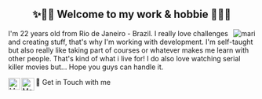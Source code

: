 ## <center> ✨👋🏻 Welcome to my work & hobbie 👋🏻✨ </center>

<img align="right" src="https://github-readme-stats.vercel.app/api/top-langs/?username=marianasmmattos&hide=html&vue&theme=radical" alt="mari" />

<p>I'm 22 years old from Rio de Janeiro - Brazil. I really love challenges and creating stuff, that's why I'm working with development. I'm self-taught but also really like taking part of courses or whatever makes me learn with other people. That's kind of what i live for! I do also love watching serial killer movies but... Hope you guys can handle it.
</p>
<p>
👯 Get in Touch with me <a href="https://in.linkedin.com/in/marianasmmattos">
  <img align="left" alt="Mariana Mattos - Linkedin" width="24px" src="https://github.com/TheDudeThatCode/TheDudeThatCode/blob/master/Assets/Linkedin.svg" />
</a><a href="mailto:marianasmmattos@gmail.com">
  <img align="left" alt="Mariana Mattos - Gmail" width="26px" src="https://github.com/TheDudeThatCode/TheDudeThatCode/blob/master/Assets/Gmail.svg" />
</a>
</p>
